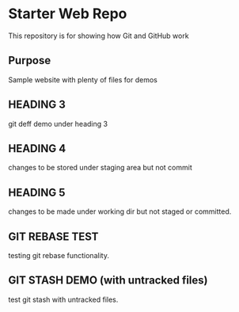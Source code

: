 # Starter Web Repo

This repository is for showing how Git and GitHub work

## Purpose

Sample website with plenty of files for demos
## HEADING 3

git deff demo under heading 3

## HEADING 4
changes to be stored under staging area but not commit
## HEADING 5
changes to be made under working dir but not staged or committed.

## GIT REBASE TEST

testing git rebase functionality.

## GIT STASH DEMO (with untracked files)

test git stash with untracked files. 